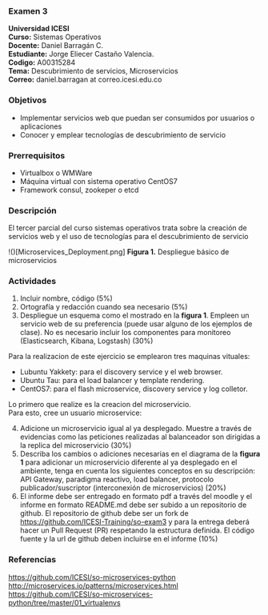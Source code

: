 ### Examen 3
**Universidad ICESI**  
**Curso:** Sistemas Operativos  
**Docente:** Daniel Barragán C.  
**Estudiante:** Jorge Eliecer Castaño Valencia.  
**Codigo:** A00315284  
**Tema:** Descubrimiento de servicios, Microservicios  
**Correo:** daniel.barragan at correo.icesi.edu.co

### Objetivos
* Implementar servicios web que puedan ser consumidos por usuarios o aplicaciones
* Conocer y emplear tecnologías de descubrimiento de servicio

### Prerrequisitos
* Virtualbox o WMWare
* Máquina virtual con sistema operativo CentOS7
* Framework consul, zookeper o etcd

### Descripción
El tercer parcial del curso sistemas operativos trata sobre la creación de servicios web y el uso de tecnologías para el descubrimiento de servicio

!()[Microservices_Deployment.png]
**Figura 1.** Despliegue básico de microservicios

### Actividades
1. Incluir nombre, código (5%)
2. Ortografía y redacción cuando sea necesario (5%)
3. Despliegue un esquema como el mostrado en la **figura 1**. Empleen un servicio web de su preferencia (puede usar alguno de los ejemplos de clase). No es necesario incluir los componentes para monitoreo (Elasticsearch, Kibana, Logstash) (30%)  

Para la realizacion de este ejercicio se emplearon tres maquinas vituales:  
- Lubuntu Yakkety: para el discovery service y el web browser. 
- Ubuntu Tau: para el load balancer y template rendering.
- CentOS7: para el flash microservice, discovery service y log colletor.

Lo primero que realize es la creacion del microservicio.  
Para esto, cree un usuario microservice:



4. Adicione un microservicio igual al ya desplegado. Muestre a través de evidencias como las peticiones realizadas al balanceador son dirigidas a la replica del microservicio (30%)
5. Describa los cambios o adiciones necesarias en el diagrama de la **figura 1** para adicionar un microservicio diferente al ya desplegado en el ambiente, tenga en cuenta los siguientes conceptos en su descripción: API Gateway, paradigma reactivo, load balancer, protocolo publicador/suscriptor (interconexión de microservicios) (20%)
6. El informe debe ser entregado en formato pdf a través del moodle y el informe en formato README.md debe ser subido a un repositorio de github. El repositorio de github debe ser un fork de https://github.com/ICESI-Training/so-exam3 y para la entrega deberá hacer un Pull Request (PR) respetando la estructura definida. El código fuente y la url de github deben incluirse en el informe (10%)  

### Referencias
https://github.com/ICESI/so-microservices-python  
http://microservices.io/patterns/microservices.html  
https://github.com/ICESI/so-microservices-python/tree/master/01_virtualenvs

